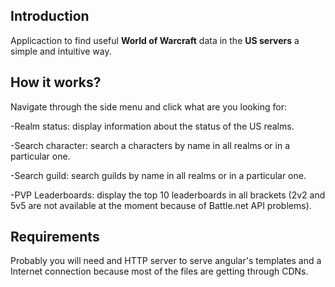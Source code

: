 ## Introduction

Applicaction to find useful **World of Warcraft** data in the **US servers** a simple and intuitive way.


## How it works?

Navigate through the side menu and click what are you looking for:

-Realm status: display information about the status of the US realms.

-Search character: search a characters by name in all realms or in a particular one.

-Search guild: search guilds by name in all realms or in a particular one.

-PVP Leaderboards: display the top 10 leaderboards in all brackets (2v2 and 5v5 are not available at the moment because of Battle.net API problems).

## Requirements

Probably you will need and HTTP server to serve angular's templates and a Internet connection because most of the files are getting through CDNs.  